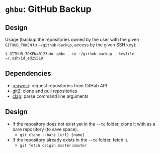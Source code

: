 # `ghbu`: GitHub Backup

## Design

Usage (backup the repositories owned by the user with the given `GITHUB_TOKEN`
to `~/github-backup`, access by the given SSH key): 

    $ GITHUB_TOKEN=0123abc ghbu --to ~/github-backup --keyfile ~/.ssh/id_ed25519

## Dependencies

- [reqwest](https://crates.io/crates/reqwest): request repositories from GitHub
  API
- [git2](https://docs.rs/git2/latest/git2/): clone and pull repositories
- [clap](https://crates.io/crates/clap): parse command line arguments

## Design

- If the repository does not exist yet in the `--to` folder, clone it with as a
  bare repository (to save space).
    - `git clone --bare [url] [name]`
- If the repository already exists in the `--to` folder, fetch it.
    - `git fetch origin master:master`
